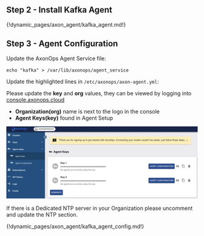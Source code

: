 <h2>Step 2 - Install Kafka Agent </h2>

{!dynamic_pages/axon_agent/kafka_agent.md!}

<h2>Step 3 - Agent Configuration </h2>

<p>Update the AxonOps Agent Service file:</p>

```shell
echo "kafka" > /var/lib/axonops/agent_service
```

<p>Update the highlighted lines in <code>/etc/axonops/axon-agent.yml</code>:</p>

<p>Please update the <strong>key</strong> and <strong>org</strong> values, they can be viewed by logging into <a href="https://console.axonops.cloud" target="_blank">console.axonops.cloud</a></p>
<ul>
<li><strong>Organization(org)</strong> name is next to the logo in the console</li>
<li><strong>Agent Keys(key)</strong> found in Agent Setup</li>
</ul>
<p><img src="/get_started/agent_keys.png" /></p>

If there is a Dedicated NTP server in your Organization please uncomment and update the NTP section.

{!dynamic_pages/axon_agent/kafka_agent_config.md!}